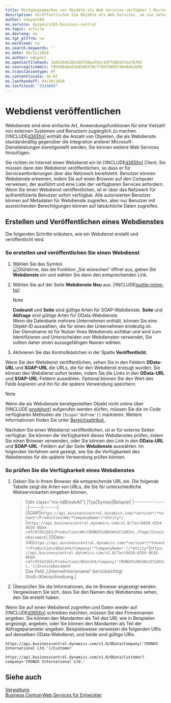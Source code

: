 ```yaml
---
title: Rückgängigmachen von Objekte als Web Services verfügbar | Microsoft Docs
description: Veröffentlichen Sie Objekte als Web Services, um sie sofort für Ihre Business Central-Lösung bereitzustellen.
author: edupont04
ms.service: dynamics365-business-central
ms.topic: article
ms.devlang: na
ms.tgt_pltfrm: na
ms.workload: na
ms.search.keywords: ''
ms.date: 04/21/2020
ms.author: edupont
ms.openlocfilehash: 3a0526451bb386f38eaf93c10ffd86937ea7b765
ms.sourcegitcommit: 7d54d8abe52e0546378cf760f5082f46e8441b90
ms.translationtype: HT
ms.contentlocale: de-AT
ms.lasthandoff: 04/30/2020
ms.locfileid: "3324095"
---
```

# <a name="publish-a-web-service"></a>Webdienst veröffentlichen

Webdienste sind eine einfache Art, Anwendungsfunktionen für eine Vielzahl von externen Systemen und Benutzern zugänglich zu machen. [!INCLUDE[d365fin](includes/d365fin_md.md)] enthält die Anzahl von Objekten, die als Webdienste standardmäßig gegenüber die Integration anderer Microsoft-Dienstleistungen bereitgestellt werden, Sie können weitere Web Services hinzufügen.  

Sie richten im Internet einen Webdienst ein im [!INCLUDE[d365fin](includes/d365fin_md.md)] Client. Sie müssen dann den Webdienst veröffentlichen, so dass er für Serviceanforderungen über das Netzwerk bereitsteht. Benutzer können Webdienste erkennen, indem Sie auf einen Browser auf den Computer verweisen, der ausführt und eine Liste der verfügbaren Services anfordern. Wenn Sie einen Webdienst veröffentlichen, ist er über das Netzwerk für authentifizierte Benutzer sofort verfügbar. Alle autorisierten Benutzer können auf Metadaten für Webdienste zugreifen, aber nur Benutzer mit ausreichenden Berechtigungen können auf tatsächliche Daten zugreifen.

## <a name="creating-and-publishing-a-web-service"></a>Erstellen und Veröffentlichen eines Webdienstes  
Die folgenden Schritte erläutern, wie ein Webdienst erstellt und veröffentlicht wird.  

### <a name="to-create-and-publish-a-web-service"></a>So erstellen und veröffentlichen Sie einen Webdienst  

1. Wählen Sie das Symbol ![Glühbirne, das die Funktion „Sie wünschen“ öffnet](media/ui-search/search_small.png "Tell Me-Funktion") aus, geben Sie **Webdienste** ein und wählen Sie dann den entsprechenden Link.  
2. Wählen Sie auf der Seite **Webdienste** **Neu** aus. [!INCLUDE[tooltip-inline-tip](includes/tooltip-inline-tip_md.md)]  

    > [!NOTE]  
    > **Codeunit** und **Seite** sind gültige Arten für SOAP-Webdienste. **Seite** und **Abfrage** sind gültige Arten für OData-Webdienste.  
    > Wenn die Datenbank mehrere Unternehmen enthält, können Sie eine Objekt-ID auswählen, die für eines der Unternehmen eindeutig ist.  
    > Der Dienstname ist für Nutzer Ihres Webdiensts sichtbar und wird zum Identifizieren und Unterscheiden von Webdiensten verwendet, Sie sollten daher einen aussagefähigen Namen wählen.

3. Aktivieren Sie das Kontrollkästchen in der Spalte **Veröffentlicht**.  

Wenn Sie den Webdienst veröffentlichen, sehen Sie in den Feldern **OData-URL** und **SOAP-URL** die URLs, die für den Webdienst erzeugt wurden. Sie können den Webdienst sofort testen, indem Sie die Links in den **OData-URL** und **SOAP-URL**-Feldern auswählen. Optional können Sie den Wert des Felds kopieren und ihn für die spätere Verwendung speichern.  

> [!NOTE]
> Wenn die als Webdienste bereitgestellten Objekt nicht online über [!INCLUDE [prodshort](includes/prodshort.md)] aufgerufen werden dürfen, müssen Sie die im Code verfügbaren Methoden als `[Scope('OnPrem')]` markieren. Weitere Informationen finden Sie unter [Bereichsattribut ](/dynamics365/business-central/dev-itpro/developer/methods/devenv-scope-attribute).

Nachdem Sie einen Webdienst veröffentlichen, ist er für externe Seiten verfügbar. Sie können die Verfügbarkeit dieses Webdienstes prüfen, indem Sie einen Browser verwenden, oder Sie können den Link in den **OData-URL** und **SOAP-URL** -Feldern auf der Seite **Webdienste** auswählen. Im folgenden Verfahren wird gezeigt, wie Sie die Verfügbarkeit des Webdienstes für die spätere Verwendung prüfen können.  

### <a name="to-verify-the-availability-of-a-web-service"></a>So prüfen Sie die Verfügbarkeit eines Webdienstes  

1. Geben Sie in Ihrem Browser die entsprechende URL ein. Die folgende Tabelle zeigt die Arten von URLs, die Sie für unterschiedliche Webservicearten eingeben können.  

    > [!div class="mx-tdBreakAll"]
    > |Typ|Syntax|Beispiel|
    > |----------------|------|-------|
    > |SOAP|`https://api.businesscentral.dynamics.com/*version*/*tenant*/Production/WS/*CompanyName*/*entity*/` |`https://api.businesscentral.dynamics.com/v2.0/7acc9d3d-d354-4616-8bbd-c4fc9f2b15b3/Production/WS/CRONUS%20USA%2C%20Inc./Page/InvoiceDocument`|
    > |OData-V4|`https://api.businesscentral.dynamics.com/*version*/*tenant*/Production/ODataV4/Company('*CompanyName*')/*entity*`|`https://api.businesscentral.dynamics.com/v2.0/7acc9d3d-d354-4616-8bbd-c4fc9f2b15b3/Production/ODataV4/Company('CRONUS%20USA%2C%20Inc.')/InvoiceDocument`<br/>    Das Feld „Unternehmensname“ berücksichtigt Groß-/Kleinschreibung.|

2. Überprüfen Sie die Informationen, die im Browser angezeigt werden. Vergewissern Sie sich, dass Sie den Namen des Webdienstes sehen, den Sie erstellt haben.  

Wenn Sie auf einen Webdienst zugreifen und Daten wieder auf [!INCLUDE[d365fin](includes/d365fin_md.md)] schreiben möchten, müssen Sie den Firmennamen angeben. Sie können den Mandanten als Teil des URI, wie in Beispielen angezeigt, angeben, oder Sie können den Mandanten als Teil der Abfrageparameter angeben. Beispielsweise verweisen die folgenden URIs auf denselben OData-Webdienst, und beide sind gültige URIs.  

```
https://api.businesscentral.dynamics.com/v1.0/OData/Company('CRONUS International Ltd.')/Customer  
```

```
https://api.businesscentral.dynamics.com/v1.0/OData/Customer?company='CRONUS International Ltd.'  
```

## <a name="see-also"></a>Siehe auch

[Verwaltung](admin-setup-and-administration.md)  
[Business Central-Web Services für Entwickler](/dynamics365/business-central/dev-itpro/webservices/web-services)  
